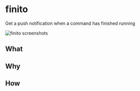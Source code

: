 # finito
Get a push notification when a command has finished running

![finito screenshots](https://i.imgur.com/ErwfV5N.png)

## What

## Why

## How
